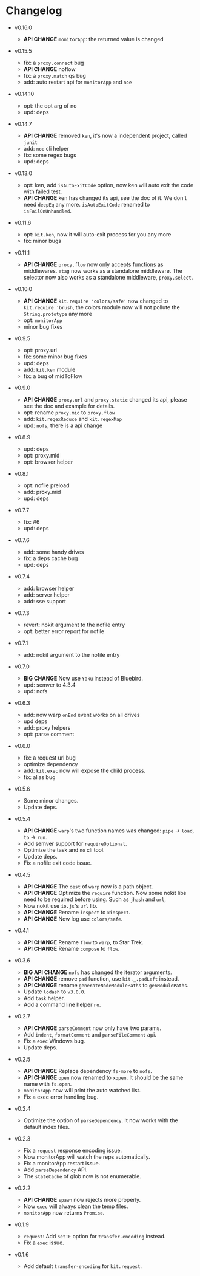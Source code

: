 # Changelog

- v0.16.0

  - **API CHANGE** `monitorApp`: the returned value is changed

- v0.15.5

  - fix: a `proxy.connect` bug
  - **API CHANGE** noflow
  - fix: a `proxy.match` qs bug
  - add: auto restart api for `monitorApp` and `noe`

- v0.14.10

  - opt: the opt arg of no
  - upd: deps

- v0.14.7

  - **API CHANGE** removed `ken`, it's now a independent project, called `junit`
  - add: `noe` cli helper
  - fix: some regex bugs
  - upd: deps

- v0.13.0

  - opt: ken, add `isAutoExitCode` option, now ken will auto exit the code with failed test.
  - **API CHANGE** ken has changed its api, see the doc of it. We don't need `deepEq` any more.
    `isAutoExitCode` renamed to `isFailOnUnhandled`.

- v0.11.6

  - opt: `kit.ken`, now it will auto-exit process for you any more
  - fix: minor bugs

- v0.11.1

  - **API CHANGE** `proxy.flow` now only accepts functions as middlewares. `etag` now works as a
    standalone middleware. The selector now also works as a standalone middleware, `proxy.select`.

- v0.10.0

  - **API CHANGE** `kit.require 'colors/safe'` now changed to `kit.require 'brush`,
    the colors module now will not pollute the `String.prototype` any more
  - opt: `monitorApp`
  - minor bug fixes

- v0.9.5

  - opt: proxy.url
  - fix: some minor bug fixes
  - upd: deps
  - add: `kit.ken` module
  - fix: a bug of midToFlow

- v0.9.0

  - **API CHANGE** `proxy.url` and `proxy.static` changed its api,
    please see the doc and example for details.
  - opt: rename `proxy.mid` to `proxy.flow`
  - add: `kit.regexReduce` and `kit.regexMap`
  - upd: `nofs`, there is a api change

- v0.8.9

  - upd: deps
  - opt: proxy.mid
  - opt: browser helper

- v0.8.1

  - opt: nofile preload
  - add: proxy.mid
  - upd: deps

- v0.7.7

  - fix: #6
  - upd: deps

- v0.7.6

  - add: some handy drives
  - fix: a deps cache bug
  - upd: deps

- v0.7.4

  - add: browser helper
  - add: server helper
  - add: sse support

- v0.7.3

  - revert: nokit argument to the nofile entry
  - opt: better error report for nofile

- v0.7.1

  - add: nokit argument to the nofile entry

- v0.7.0

  - **BIG CHANGE** Now use `Yaku` instead of Bluebird.
  - upd: semver to 4.3.4
  - upd: nofs

- v0.6.3

  - add: now warp `onEnd` event works on all drives
  - upd deps
  - add: proxy helpers
  - opt: parse comment

- v0.6.0

  - fix: a request url bug
  - optimize dependency
  - add: `kit.exec` now will expose the child process.
  - fix: alias bug

- v0.5.6

  - Some minor changes.
  - Update deps.

- v0.5.4

  - **API CHANGE** `warp`'s two function names was changed:
    `pipe` -> `load`, `to` -> `run`.
  - Add semver support for `requireOptional`.
  - Optimize the task and `no` cli tool.
  - Update deps.
  - Fix a nofile exit code issue.

- v0.4.5

  - **API CHANGE** The `dest` of `warp` now is a path object.
  - **API CHANGE** Optimize the `require` function. Now some
    nokit libs need to be required before using. Such as `jhash` and `url`,
  - Now nokit use `io.js`'s `url` lib.
  - **API CHANGE** Rename `inspect` to `xinspect`.
  - **API CHANGE** Now log use `colors/safe`.

- v0.4.1

  - **API CHANGE** Rename `flow` to `warp`, to Star Trek.
  - **API CHANGE** Rename `compose` to `flow`.

- v0.3.6

  - **BIG API CHANGE** `nofs` has changed the iterator arguments.
  - **API CHANGE** remove `pad` function, use `kit._.padLeft` instead.
  - **API CHANGE** rename `generateNodeModulePaths` to `genModulePaths`.
  - Update `lodash` to `v3.0.0`.
  - Add `task` helper.
  - Add a command line helper `no`.

- v0.2.7

  - **API CHANGE** `parseComment` now only have two params.
  - Add `indent`, `formatComment` and `parseFileComment` api.
  - Fix a `exec` Windows bug.
  - Update deps.

- v0.2.5

  - **API CHANGE** Replace dependency `fs-more` to `nofs`.
  - **API CHANGE** `open` now renamed to `xopen`.
    It should be the same name with `fs.open`.
  - `monitorApp` now will print the auto watched list.
  - Fix a exec error handling bug.

- v0.2.4

  - Optimize the option of `parseDependency`.
    It now works with the default index files.

- v0.2.3

  - Fix a `request` response encoding issue.
  - Now monitorApp will watch the reps automatically.
  - Fix a monitorApp restart issue.
  - Add `parseDependency` API.
  - The `stateCache` of glob now is not enumerable.

- v0.2.2

  - **API CHANGE** `spawn` now rejects more properly.
  - Now `exec` will always clean the temp files.
  - `monitorApp` now returns `Promise`.

- v0.1.9

  - `request`: Add `setTE` option for `transfer-encoding` instead.
  - Fix a `exec` issue.

- v0.1.6

  - Add default `transfer-encoding` for `kit.request`.
